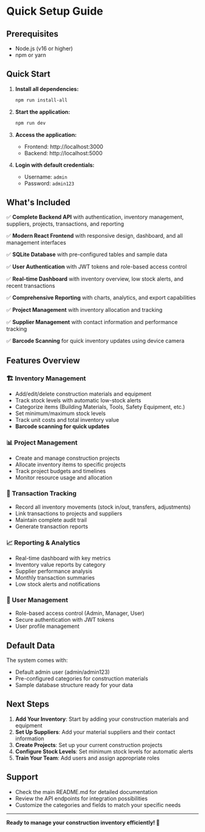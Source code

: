 # Quick Setup Guide

## Prerequisites
- Node.js (v16 or higher)
- npm or yarn

## Quick Start

1. **Install all dependencies:**
   ```bash
   npm run install-all
   ```

2. **Start the application:**
   ```bash
   npm run dev
   ```

3. **Access the application:**
   - Frontend: http://localhost:3000
   - Backend: http://localhost:5000

4. **Login with default credentials:**
   - Username: `admin`
   - Password: `admin123`

## What's Included

✅ **Complete Backend API** with authentication, inventory management, suppliers, projects, transactions, and reporting

✅ **Modern React Frontend** with responsive design, dashboard, and all management interfaces

✅ **SQLite Database** with pre-configured tables and sample data

✅ **User Authentication** with JWT tokens and role-based access control

✅ **Real-time Dashboard** with inventory overview, low stock alerts, and recent transactions

✅ **Comprehensive Reporting** with charts, analytics, and export capabilities

✅ **Project Management** with inventory allocation and tracking

✅ **Supplier Management** with contact information and performance tracking

✅ **Barcode Scanning** for quick inventory updates using device camera

## Features Overview

### 🏗️ Inventory Management
- Add/edit/delete construction materials and equipment
- Track stock levels with automatic low-stock alerts
- Categorize items (Building Materials, Tools, Safety Equipment, etc.)
- Set minimum/maximum stock levels
- Track unit costs and total inventory value
- **Barcode scanning for quick updates**

### 📊 Project Management
- Create and manage construction projects
- Allocate inventory items to specific projects
- Track project budgets and timelines
- Monitor resource usage and allocation

### 🔄 Transaction Tracking
- Record all inventory movements (stock in/out, transfers, adjustments)
- Link transactions to projects and suppliers
- Maintain complete audit trail
- Generate transaction reports

### 📈 Reporting & Analytics
- Real-time dashboard with key metrics
- Inventory value reports by category
- Supplier performance analysis
- Monthly transaction summaries
- Low stock alerts and notifications

### 👥 User Management
- Role-based access control (Admin, Manager, User)
- Secure authentication with JWT tokens
- User profile management

## Default Data

The system comes with:
- Default admin user (admin/admin123)
- Pre-configured categories for construction materials
- Sample database structure ready for your data

## Next Steps

1. **Add Your Inventory**: Start by adding your construction materials and equipment
2. **Set Up Suppliers**: Add your material suppliers and their contact information
3. **Create Projects**: Set up your current construction projects
4. **Configure Stock Levels**: Set minimum stock levels for automatic alerts
5. **Train Your Team**: Add users and assign appropriate roles

## Support

- Check the main README.md for detailed documentation
- Review the API endpoints for integration possibilities
- Customize the categories and fields to match your specific needs

---

**Ready to manage your construction inventory efficiently! 🚀**

